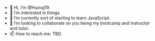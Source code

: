 - 👋 Hi, I’m @Humaj19.
- 👀 I’m interested in things.
- 🌱 I’m currently sort of starting to learn JavaScript.
- 💞️ I’m looking to collaborate on you being my bootcamp and instructor and tutor.
- 📫 How to reach me: TBD.

<!---
Humaj19/Humaj19 is a ✨ special ✨ repository because its `README.md` (this file) appears on your GitHub profile.
You can click the Preview link to take a look at your changes.
--->

